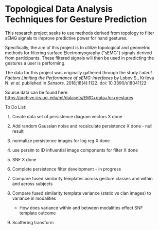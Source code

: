 # Topological Data Analysis Techniques for Gesture Prediction

This research project seeks to use methods derived from topology to filter sEMG signals to improve predictive power for hand gestures.

Specifically, the aim of this project is to utilize topological and geometric methods for filtering surface Electromyography ("sEMG") signals derived from participants. These filtered signals will then be used in predicting the gestures a user is performing.


The data for this project was originally gathered through the study *Latent Factors Limiting the Performance of sEMG-Interfaces* by Lobov S., Krilova N. *et al.* published in *Sensors*. 2018;18(4):1122. doi: 10.3390/s18041122




Source data can be found here: https://archive.ics.uci.edu/ml/datasets/EMG+data+for+gestures


To Do List:
1) Create data set of persistence diagram vectors X done
2) Add random Gaussian noise and recalculate persistence X done - null result
3) normalize persistence images for log reg X done
4) use persim to ID influential image components for filter X done
5) SNF X done

6) Complete persistence filter development - in progress
7) Compare fused similarity templates across gesture classes and within and across subjects
8) Compare fused similarity template variance (static vs clan images) to variance in modalities
    - How does variance within and between modalities effect SNF template outcome
9) Scattering transform 
